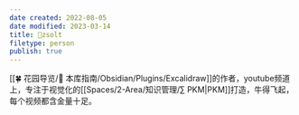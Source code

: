 ```yaml
---
date created: 2022-08-05
date modified: 2023-03-14
title: 🧑zsolt
filetype: person
publish: true
---
```


[[🍀 花园导览/🧰 本库指南/Obsidian/Plugins/Excalidraw]]的作者，youtube频道上，专注于视觉化的[[Spaces/2-Area/知识管理/∑ PKM\|PKM]]打造，牛得飞起，每个视频都含金量十足。